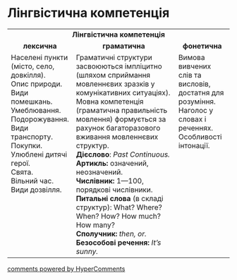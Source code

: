 <div id="hypercomments_widget" class="js-hypercomments-widget invisible"></div>

# Лінгвістична компетенція

<table>
  <tr>
    <td align="center" colspan="3"><b>Лінгвістична компетенція</b></td>
  </tr>
            <tr>
                <td align="center"><b>лексична</b></td>
                <td align="center"><b>граматична</b></td>
                <td align="center"><b>фонетична</b></td>
            </tr>
            <tr>
                <td width="25%" style="vertical-align:top !important;">
                Населені пункти (місто, село, довкілля).<br>
Опис природи.<br>
Види помешкань.<br>
Умеблювання.<br>
Подорожування.<br>
Види транспорту.<br>
Покупки.<br>
Улюблені дитячі герої.<br>
Свята.<br>
Вільний час.<br>
Види дозвілля.<br></td>
                <td width="50%" style="vertical-align:top !important;">Граматичні структури засвоюються імпліцитно (шляхом сприймання мовленнєвих зразків у комунікативних ситуаціях). Мовна компетенція (граматична правильність мовлення) формується за рахунок багаторазового вживання мовленнєвих структур.<br>
<b>Дієслово</b>: <i>Past Continuous.</i><br>
<b>Артикль:</b> означений, неозначений.<br>
<b>Числівник:</b> 1—100, порядкові числівники.<br>
<b>Питальні слова</b> (в складі структур):
What? Where? When? How? How much? How many?<br>
<b>Сполучник:</b>
<i>then, or.</i><br>
<b>Безособові речення:</b>
<i>It’s sunny.</i><br></td>
                <td width="25%" style="vertical-align:top !important;">Вимова вивчених слів та висловів, достатня для розуміння.<br>
                Наголос у словах і реченнях. <br> 
                Особливості інтонації.<br> </td>
            </tr>
</table>

<div class="js-hypercomments-container">
    <a href="http://hypercomments.com" class="hc-link" title="comments widget">comments powered by HyperComments</a>
</div>